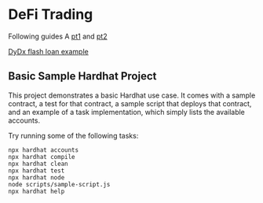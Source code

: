 # DeFi Trading

Following guides A [pt1](https://extropy-io.medium.com/coding-a-defi-arbitrage-bot-45e550d85089) and [pt2](https://extropy-io.medium.com/arbitrage-bot-part-2-97e7b710dcf)

[DyDx flash loan example](https://github.com/ExtropyIO/defi-bot/blob/main/src/contracts/Flashloan.sol)

    
## Basic Sample Hardhat Project

This project demonstrates a basic Hardhat use case. It comes with a sample contract, a test for that contract, a sample script that deploys that contract, and an example of a task implementation, which simply lists the available accounts.

Try running some of the following tasks:

```shell
npx hardhat accounts
npx hardhat compile
npx hardhat clean
npx hardhat test
npx hardhat node
node scripts/sample-script.js
npx hardhat help
```
